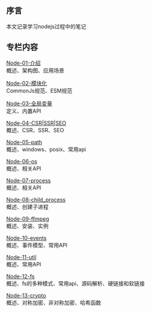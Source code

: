 
## 序言
本文记录学习nodejs过程中的笔记

## 专栏内容

[Node-01-介绍](01-介绍.md)<br/>
概述、架构图、应用场景

[Node-02-模块化](02-模块化.md)<br/>
CommonJs规范、ESM规范

[Node-03-全局变量](03-全局变量.md)<br/>
定义、内置API

[Node-04-CSR|SSR|SEO](04-CSR%7CSSR%7CSEO.md)<br/>
概述、CSR、SSR、SEO

[Node-05-path](05-path.md)<br/>
概述、windows、posix、常用api

[Node-06-os](06-os.md)<br/>
概述、相关API

[Node-07-process](07-process.md)<br/>
概述、相关API

[Node-08-child_process](08-child_process.md)<br/>
概述、创建子进程

[Node-09-ffmpeg](09-ffmpeg.md)<br/>
概述、安装、实例

[Node-10-events](10-events.md)<br/>
概述、事件模型、常用API

[Node-11-util](11-util.md)<br/>
概述、常用API

[Node-12-fs](12-fs.md)<br/>
概述、fs的多种模式、常用api、源码解析、硬链接和软链接

[Node-13-crypto](13-crypto.md)<br/>
概述、对称加密、非对称加密、哈希函数
